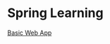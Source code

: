 
# Spring Learning

[Basic Web App](https://github.com/pbhupen01/spring-learning/blob/master/basicwebapp/README.md)


